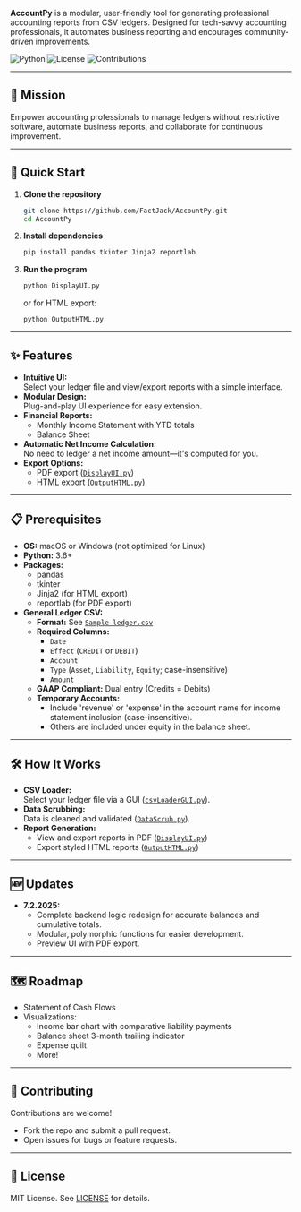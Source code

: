 **AccountPy** is a modular, user-friendly tool for generating professional accounting reports from CSV ledgers. Designed for tech-savvy accounting professionals, it automates business reporting and encourages community-driven improvements.

![Python](https://img.shields.io/badge/python-3.6%2B-blue)
![License](https://img.shields.io/badge/license-MIT-green)
![Contributions](https://img.shields.io/badge/contributions-welcome-brightgreen)

---

## 🎯 Mission

Empower accounting professionals to manage ledgers without restrictive software, automate business reports, and collaborate for continuous improvement.

---

## 🚀 Quick Start

1. **Clone the repository**  
   ```sh
   git clone https://github.com/FactJack/AccountPy.git
   cd AccountPy
   ```

2. **Install dependencies**  
   ```sh
   pip install pandas tkinter Jinja2 reportlab
   ```

3. **Run the program**  
   ```sh
   python DisplayUI.py
   ```
   or for HTML export:
   ```sh
   python OutputHTML.py
   ```

---

## ✨ Features

- **Intuitive UI:**  
  Select your ledger file and view/export reports with a simple interface.
- **Modular Design:**  
  Plug-and-play UI experience for easy extension.
- **Financial Reports:**  
  - Monthly Income Statement with YTD totals  
  - Balance Sheet
- **Automatic Net Income Calculation:**  
  No need to ledger a net income amount—it's computed for you.
- **Export Options:**  
  - PDF export ([`DisplayUI.py`](DisplayUI.py))
  - HTML export ([`OutputHTML.py`](OutputHTML.py))

---

## 📋 Prerequisites

- **OS:** macOS or Windows (not optimized for Linux)
- **Python:** 3.6+
- **Packages:**  
  - pandas  
  - tkinter  
  - Jinja2 (for HTML export)  
  - reportlab (for PDF export)
- **General Ledger CSV:**  
  - **Format:** See [`Sample ledger.csv`](Sample%20ledger.csv)
  - **Required Columns:**  
    - `Date`
    - `Effect` (`CREDIT` or `DEBIT`)
    - `Account`
    - `Type` (`Asset`, `Liability`, `Equity`; case-insensitive)
    - `Amount`
  - **GAAP Compliant:** Dual entry (Credits = Debits)
  - **Temporary Accounts:**  
    - Include 'revenue' or 'expense' in the account name for income statement inclusion (case-insensitive).  
    - Others are included under equity in the balance sheet.

---

## 🛠️ How It Works

- **CSV Loader:**  
  Select your ledger file via a GUI ([`csvLoaderGUI.py`](csvLoaderGUI.py)).
- **Data Scrubbing:**  
  Data is cleaned and validated ([`DataScrub.py`](DataScrub.py)).
- **Report Generation:**  
  - View and export reports in PDF ([`DisplayUI.py`](DisplayUI.py))
  - Export styled HTML reports ([`OutputHTML.py`](OutputHTML.py))

---

## 🆕 Updates

- **7.2.2025:**  
  - Complete backend logic redesign for accurate balances and cumulative totals.
  - Modular, polymorphic functions for easier development.
  - Preview UI with PDF export.

---

## 🗺️ Roadmap

- Statement of Cash Flows
- Visualizations:
  - Income bar chart with comparative liability payments
  - Balance sheet 3-month trailing indicator
  - Expense quilt
  - More!

---

## 🤝 Contributing

Contributions are welcome!  
- Fork the repo and submit a pull request.
- Open issues for bugs or feature requests.

---

## 📄 License

MIT License. See [LICENSE](LICENSE) for details.
